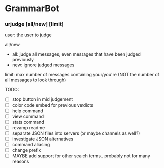 # GrammarBot
 
### urjudge <user> [all/new] [limit]
 
user: the user to judge

all/new
- all: judge all messages, even messages that have been judged previously
- new: ignore judged messages

limit: max number of messages containing your/you're (NOT the number of all messages to look through)



TODO:
* [ ] stop button in mid judgement
* [ ] color code embed for previous verdicts
* [ ] help command
* [ ] view command
* [ ] stats command
* [ ] revamp readme
* [ ] separate JSON files into servers (or maybe channels as well?)
* [ ] investigate JSON alternatives
* [ ] command aliasing
* [ ] change prefix
* [ ] MAYBE add support for other search terms.. probably not for many reasons
